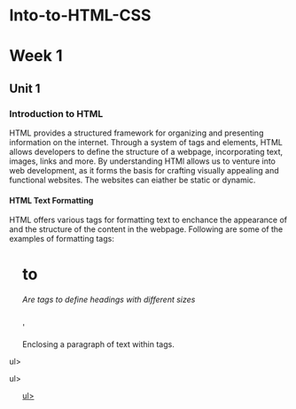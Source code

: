 # Into-to-HTML-CSS
# Week 1
## Unit 1
### Introduction to HTML
HTML provides a structured framework for organizing and presenting information on the internet. Through a system of tags and elements, HTML allows developers to define the structure of a webpage, incorporating text, images, links and more. By understanding HTMl allows us to venture into web development, as it forms the basis for crafting visually appealing and functional websites. The websites can eiather be static or dynamic.
#### HTML Text Formatting
<p>HTML offers various tags for formatting text to enchance the appearance of and the structure of the content in the webpage. Following are some of the examples of formatting tags: <ul><h1> to <h6> Are tags to define headings with different sizes</ul>
  <ul>'<p></p> Enclosing a paragraph of text within tags.</ul>ul>
    <ul><!--'<strong> or <b> To make text bold.'></ul><!--<ul>'Use <em> or <i> tags to initialise text to italics.</i>'--></ul>ul><ul><!--'For underlining we use <u></u> tags although it is not a standard HTML tags'--><u/l><ul><!--'We use <s> or <del> tags to strike through text'--></ul>ul></p>
